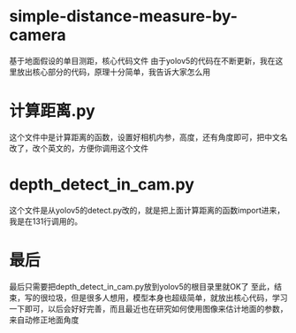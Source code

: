 # simple-distance-measure-by-camera
基于地面假设的单目测距，核心代码文件
由于yolov5的代码在不断更新，我在这里放出核心部分的代码，原理十分简单，我告诉大家怎么用
# 计算距离.py
这个文件中是计算距离的函数，设置好相机内参，高度，还有角度即可，把中文名改了，改个英文的，方便你调用这个文件
# depth_detect_in_cam.py
这个文件是从yolov5的detect.py改的，就是把上面计算距离的函数import进来，我是在131行调用的。

# 最后
最后只需要把depth_detect_in_cam.py放到yolov5的根目录里就OK了
至此，结束，写的很垃圾，但是很多人想用，模型本身也超级简单，就放出核心代码，学习一下即可，以后会好好完善，而且最近也在研究如何使用图像来估计地面的参数，来自动修正地面角度
